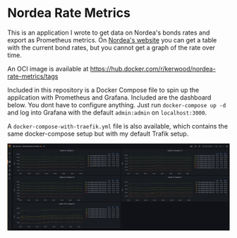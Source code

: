 # Nordea Rate Metrics

This is an application I wrote to get data on Nordea's bonds rates and export as Prometheus metrics. On [Nordea's website](https://www.nordea.dk/privat/produkter/boliglaan/Kurser-realkreditlaan-kredit.html) you can get a table with the current bond rates, but you cannot get a graph of the rate over time.

An OCI image is available at <https://hub.docker.com/r/kerwood/nordea-rate-metrics/tags>

Included in this repository is a Docker Compose file to spin up the appilcation with Prometheus and Grafana. Included are the dashboard below. You dont have to configure anything. Just run `docker-compose up -d` and log into Grafana with the default `admin:admin` on `localhost:3000`.

A `docker-compose-with-traefik.yml` file is also available, which contains the same docker-compose setup but with my default Trafik setup.

![](./grafana-dashboard.png)
